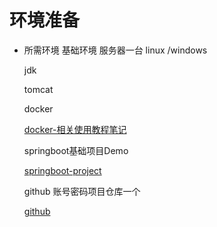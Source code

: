 # 环境准备

- 所需环境
    基础环境 服务器一台 linux /windows
    
    jdk
    
    tomcat
    
    docker

    [docker-相关使用教程笔记](https://github.com/zhangymPerson/learning-notes/tree/master/Tools/Docker)
    
    springboot基础项目Demo
    
    [springboot-project](https://github.com/zhangymPerson/springboot-learing)

    github 账号密码项目仓库一个
    
    [github](https://github.com)
